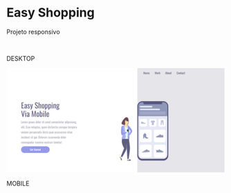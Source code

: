 # Easy Shopping
<p> Projeto responsivo</p>
<br>
<p> DESKTOP</p>
<img src="https://github.com/ThiagoSilva2303/Easy-Shopping/blob/master/img/Easy%20Shopping%20Desktop.png?raw=true">
<br>
<p>MOBILE</p>

